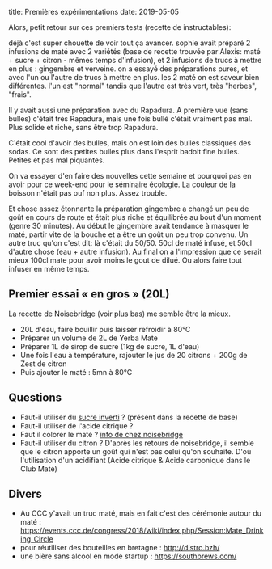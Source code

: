 title: Premières expérimentations
date: 2019-05-05

Alors, petit retour sur ces premiers tests (recette de instructables):

déjà c'est super chouette de voir tout ça avancer.
sophie avait préparé 2 infusions de maté avec 2 variétés (base de recette trouvée par Alexis: maté + sucre + citron - mêmes temps d'infusion), et 2 infusions de trucs à mettre en plus : gingembre et verveine.
on a essayé des préparations pures, et avec l'un ou l'autre de trucs à mettre en plus.
les 2 maté on est saveur bien différentes. l'un est "normal" tandis que l'autre est très vert, très "herbes", "frais".

Il y avait aussi une préparation avec du Rapadura. A première vue (sans bulles) c'était très Rapadura, mais une fois bullé c'était vraiment pas mal. Plus solide et riche, sans être trop Rapadura.

C'était cool d'avoir des bulles, mais on est loin des bulles classiques des sodas. Ce sont des petites bulles plus dans l'esprit badoit fine bulles. Petites et pas mal piquantes.

On va essayer d'en faire des nouvelles cette semaine et pourquoi pas en avoir pour ce week-end pour le séminaire écologie.
La couleur de la boisson n'était pas ouf non plus. Assez trouble.

Et chose assez étonnante la préparation gingembre a changé un peu de goût en cours de route et était plus riche et équilibrée au bout d'un moment (genre 30 minutes). Au début le gingembre avait tendance à masquer le maté, partir vite de la bouche et a être un goût un peu trop convenu.
Un autre truc qu'on c'est dit: là c'était du 50/50. 50cl de maté infusé, et 50cl d'autre chose (eau + autre infusion). Au final on a l'impression que ce serait mieux 100cl mate pour avoir moins le gout de dilué. Ou alors faire tout infuser en même temps.

## Premier essai « en gros » (20L)

La recette de Noisebridge (voir plus bas) me semble être la mieux.

 - 20L d'eau, faire bouillir puis laisser refroidir à 80°C
 - Préparer un volume de 2L de Yerba Mate
 - Préparer 1L de sirop de sucre (1kg de sucre, 1L d'eau) 
 - Une fois l'eau à température, rajouter le jus de 20 citrons + 200g de Zest de citron
 - Puis ajouter le maté : 5mn à 80°C

> 



## Questions

- Faut-il utiliser du [sucre inverti](https://fr.wikipedia.org/wiki/Sucre_inverti) ? (présent dans la recette de base)
- Faut-il utiliser de l'acide citrique ?
- Faut il colorer le maté ? [info de chez noisebridge](https://www.noisebridge.net/wiki/Sudo_pop#Experiment_Series_.232)
- Faut-il utiliser du citron ? D'après les retours de noisebridge, il semble que le citron apporte un goût qui n'est pas celui qu'on souhaite. D'où l'utilisation d'un acidifiant (Acide citrique & Acide carbonique dans le Club Maté)

## Divers

- Au CCC y'avait un truc maté, mais en fait c'est des cérémonie autour du maté : https://events.ccc.de/congress/2018/wiki/index.php/Session:Mate_Drinking_Circle
- pour réutiliser des bouteilles en bretagne : http://distro.bzh/
- une bière sans alcool en mode startup : https://southbrews.com/
